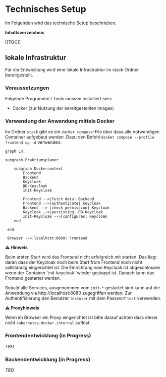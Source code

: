 # Technisches Setup

Im Folgenden wird das technische Setup beschrieben.

**Inhaltsverzeichnis**

[[TOC]]

## lokale Infrastruktur

Für die Entwicklung wird eine lokale Infrastruktur im stack Ordner bereitgestellt.

### Voraussetzungen

Folgende Programme / Tools müssen installiert sein:

- Docker (zur Nutzung der bereitgestellten Images)

### Verwendung der Anwendung mittels Docker

Im Ordner `stack` gibt es ein `docker compose`-File über dass alle notwendigen Container aufgebaut werden.
Dazu den Befehl `docker compose --profile frontend up -d` verwenden.

```mermaid
graph LR;

subgraph Praktiumsplaner

    subgraph Dockercontext
        Frontend
        Backend
        Keycloak
        DB-Keycloak
        Init-Keycloak
    
        Frontend -->|fetch data| Backend
        Frontend -->|authenticate| Keycloak
        Backend --> |check permission| Keycloak
        Keycloak -->|persisting| DB-Keycloak
        Init-Keycloak -->|configures| Keycloak
    end
    
 end
 
 Browser -->|localhost:8080| Frontend
```

**⚠ Hinweis**

Beim ersten Start wird das Frontend nicht erfolgreich mit starten. Das liegt daran dass der Keycloak noch beim Start
from Frontend noch nicht vollständig eingerichtet ist. Die Einrichtung vom Keycloak ist abgeschlossen wenn der Container
`init-keycloak``wieder gestoppt ist. Danach kann das Frontend gestartet werden.

Sobald alle Services, ausgenommen vom `init-*` gestartet sind kann auf die Anwendung via http://localhost:8080
zugegriffen werden. Zur Authentifizierung den Benutzer `testuser` mit dem Passwort `test` verwenden.

**⚠ Proxyhinweis**

Wenn im Browser ein Proxy eingerichtet ist bitte darauf achten dass dieser nicht `kubernetes.docker.internal` auflöst.

### Frontendentwicklung (in Progress)

*TBD*

### Backendentwicklung (in Progress)

*TBD*
